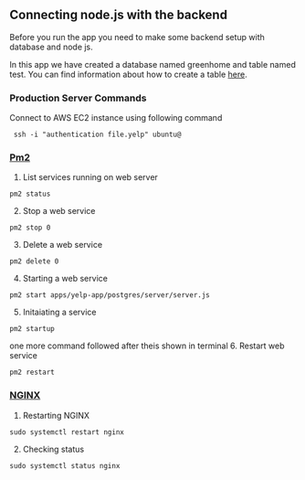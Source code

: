 ## Connecting node.js with the backend 
Before you run the app you need to make some backend setup with database and node js. 

In this app we have created a database named greenhome and table named test. 
You can find information about how to create a table [here](https://github.com/GreenHomeNow/postgres/blob/master/server/db/databaseCommands.md).

### Production Server Commands 
Connect to AWS EC2 instance using following command 
```
 ssh -i "authentication file.yelp" ubuntu@
```
### [Pm2](https://pm2.keymetrics.io)

1. List services running on web server 
```
pm2 status 
```
2. Stop a web service 
```
pm2 stop 0
```
3. Delete a web service 
```
pm2 delete 0
```
4. Starting a web service 
```
pm2 start apps/yelp-app/postgres/server/server.js
```
5. Initaiating a service
```
pm2 startup
```
one more command followed after theis shown in terminal
6. Restart web service 
```
pm2 restart
```
### [NGINX](https://www.nginx.com)

1. Restarting NGINX 
```
sudo systemctl restart nginx
```
2. Checking status 
```
sudo systemctl status nginx
```


